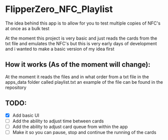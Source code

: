 # FlipperZero_NFC_Playlist

The idea behind this app is to allow for you to test multiple copies of NFC's at once as a bulk test

At the moment this project is very basic and just reads the cards from the txt file and emulates the NFC's but this is very early days of development and i wanted to make a basic version of my idea first

## How it works (As of the moment will change):
At the moment it reads the files and in what order from a txt file in the apps_data folder called playlist.txt an example of the file can be found in the repository

## TODO:

- [x] Add basic UI
- [ ] Add the ability to adjust time between cards
- [ ] Add the ability to adjust card queue from within the app
- [ ] Make it so you can pause, stop and continue the running of the cards
